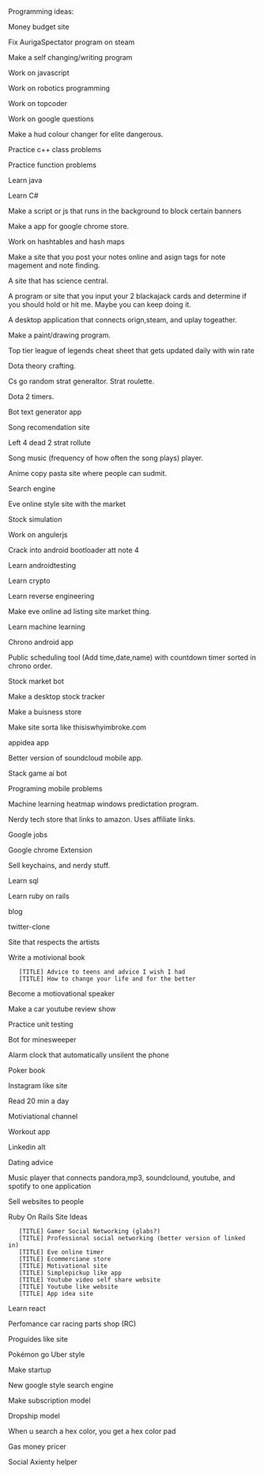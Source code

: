 Programming ideas:

Money budget site

Fix AurigaSpectator program on steam

Make a self changing/writing program

Work on javascript

Work on robotics programming

Work on topcoder

Work on google questions

Make a hud colour changer for elite dangerous.

Practice c++ class problems

Practice function problems

Learn java 

Learn C#

Make a script or js that runs in the background to block certain banners

Make a app for google chrome store.

Work on hashtables and hash maps

Make a site that you post your notes online and asign tags for note magement and note finding.

A site that has science central.

A program or site that you input your 2 blackajack cards and determine if you should hold or hit me.  Maybe you can keep doing it.

A desktop application that connects orign,steam, and uplay togeather.

Make a paint/drawing program.

Top tier league of legends cheat sheet that gets updated daily with win rate

Dota theory crafting. 

Cs go random strat generaltor. Strat roulette.

Dota 2 timers.

Bot text generator app

Song recomendation site

Left 4 dead 2 strat rollute

Song music  (frequency of how often the song plays) player.

Anime copy pasta site where people can sudmit.

Search engine

Eve online style site with the market

Stock simulation 
 
Work on angulerjs

Crack into android bootloader att note 4

Learn androidtesting

Learn crypto

Learn reverse engineering

Make eve online ad listing site market thing.

Learn machine learning

Chrono android app

Public scheduling tool (Add time,date,name) with countdown timer sorted in chrono order.

Stock market bot 

Make a desktop stock tracker

Make a buisness store

Make site sorta like thisiswhyimbroke.com 

appidea app

Better version of soundcloud mobile app.

Stack game ai bot

Programing mobile problems

Machine learning heatmap windows predictation program.

Nerdy tech store that links to amazon. Uses affiliate links.

Google jobs

Google chrome Extension

Sell keychains, and nerdy stuff.

Learn sql

Learn ruby on rails

blog

twitter-clone


Site that respects the artists

Write a motivional book
       
       [TITLE] Advice to teens and advice I wish I had
       [TITLE] How to change your life and for the better

Become a motiovational speaker

Make a car youtube review show

Practice unit testing

Bot for minesweeper

Alarm clock that automatically unsilent the phone 

Poker book

Instagram like site

Read 20 min a day

Motiviational channel

Workout app

Linkedin alt

Dating advice

Music player that connects pandora,mp3, soundclound, youtube, and spotify to one application

Sell websites to people

Ruby On Rails Site Ideas
       
       [TITLE] Gamer Social Networking (glabs?)
       [TITLE] Professional social networking (better version of linked in)
       [TITLE] Eve online timer 
       [TITLE] Ecommerciane store
       [TITLE] Motivational site
       [TITLE] Simplepickup like app
       [TITLE] Youtube video self share website
       [TITLE] Youtube like website
       [TITLE] App idea site

Learn react 

Perfomance car racing parts shop (RC)

Proguides like site

Pokémon go Uber style

Make startup

New google style search engine 

Make subscription model 

Dropship model 

When u search a hex color, you get a hex color pad

Gas money pricer

Social Axienty helper
